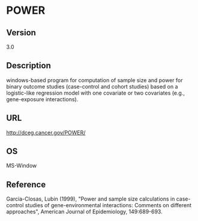 # POWER

## Version
3.0

## Description
windows-based program for computation of sample size and power for binary outcome studies (case-control and cohort studies) based on a logistic-like regression model with one covariate or two covariates (e.g., gene-exposure interactions).

## URL
http://dceg.cancer.gov/POWER/

## OS
MS-Window

## Reference
Garcia-Closas, Lubin (1999), "Power and sample size calculations in case-control studies of gene-environmental interactions: Comments on different approaches", American Journal of Epidemiology, 149:689-693.